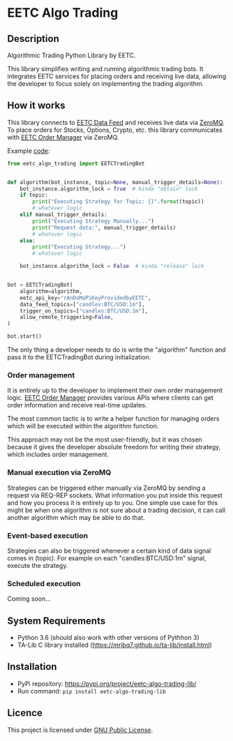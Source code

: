 EETC Algo Trading
=====================

Description
-----------
Algorithmic Trading Python Library by EETC.

This library simplifies writing and running algorithmic trading bots.
It integrates EETC services for placing orders and receiving live data, allowing the developer
to focus solely on implementing the trading algorithm.


How it works
------------
This library connects to [EETC Data Feed](https://github.com/delicmakaveli/eetc-data-feed) and receives live data via [ZeroMQ](http://zeromq.org/).
To place orders for Stocks, Options, Crypto, etc. this library communicates with [EETC Order Manager](https://github.com/delicmakaveli/eetc-order-manager-crypto) via ZeroMQ.

Example [code](https://github.com/delicmakaveli/eetc-trading-lib-python/blob/master/examples/simple.py):
```python
from eetc_algo_trading import EETCTradingBot


def algorithm(bot_instance, topic=None, manual_trigger_details=None):
    bot_instance.algorithm_lock = True  # kinda "obtain" lock
    if topic:
        print("Executing Strategy for Topic: {}".format(topic))
        # whatever logic
    elif manual_trigger_details:
        print("Executing Strategy Manually...")
        print("Request data:", manual_trigger_details)
        # whatever logic
    else:
        print("Executing Strategy...")
        # whatever logic

    bot_instance.algorithm_lock = False  # kinda "release" lock


bot = EETCTradingBot(
    algorithm=algorithm,
    eetc_api_key="rAnDoMaPiKeyProvidedbyEETC",
    data_feed_topics=["candles:BTC/USD:1m"],
    trigger_on_topics=["candles:BTC/USD:1m"],
    allow_remote_triggering=False,
)

bot.start()
```

The only thing a developer needs to do is write the "algorithm" function and pass it to the EETCTradingBot during initialization.

### Order management
It is entirely up to the developer to implement their own order management logic.
[EETC Order Manager](https://github.com/delicmakaveli/eetc-order-manager-crypto) provides various APIs where clients can get order information and receive real-time updates.

The most common tactic is to write a helper function for managing orders which will be executed within the algorithm function.

This approach may not be the most user-friendly, but it was chosen because it gives the developer absolute freedom for writing their strategy, which includes order management.

### Manual execution via ZeroMQ
Strategies can be triggered either manually via ZeroMQ by sending a request via REQ-REP sockets.
What information you put inside this request and how you process it is entirely up to you.
One simple use case for this might be when one algorithm is not sure about a trading decision, it can call
another algorithm which may be able to do that.

### Event-based execution
Strategies can also be triggered whenever a certain kind of data signal comes in (topic).
For example on each "candles:BTC/USD:1m" signal, execute the strategy.

### Scheduled execution

Coming soon...


System Requirements
-------------------
- Python 3.6 (should also work with other versions of Pythhon 3)
- TA-Lib C library installed (https://mrjbq7.github.io/ta-lib/install.html)

Installation
------------

- PyPi repository: https://pypi.org/project/eetc-algo-trading-lib/
- Run command: `pip install eetc-algo-trading-lib`

Licence
-------
This project is licensed under [GNU Public License](https://github.com/delicmakaveli/eetc-trading-lib-python/blob/master/LICENSE).
